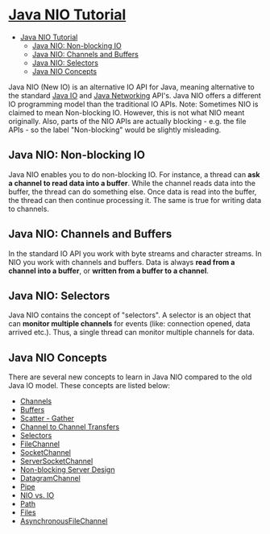 # [Java NIO Tutorial](http://tutorials.jenkov.com/java-nio/index.html)

- [Java NIO Tutorial](#java-nio-tutorial)
  - [Java NIO: Non-blocking IO](#java-nio-non-blocking-io)
  - [Java NIO: Channels and Buffers](#java-nio-channels-and-buffers)
  - [Java NIO: Selectors](#java-nio-selectors)
  - [Java NIO Concepts](#java-nio-concepts)

Java NIO (New IO) is an alternative IO API for Java, meaning alternative to the standard [Java IO](http://tutorials.jenkov.com/java-io/index.html) and [Java Networking](http://tutorials.jenkov.com/java-networking/index.html) API's. Java NIO offers a different IO programming model than the traditional IO APIs. Note: Sometimes NIO is claimed to mean Non-blocking IO. However, this is not what NIO meant originally. Also, parts of the NIO APIs are actually blocking - e.g. the file APIs - so the label "Non-blocking" would be slightly misleading.

## Java NIO: Non-blocking IO

Java NIO enables you to do non-blocking IO. For instance, a thread can **ask a channel to read data into a buffer**. While the channel reads data into the buffer, the thread can do something else. Once data is read into the buffer, the thread can then continue processing it. The same is true for writing data to channels.

## Java NIO: Channels and Buffers

In the standard IO API you work with byte streams and character streams. In NIO you work with channels and buffers. Data is always **read from a channel into a buffer**, or **written from a buffer to a channel**.

## Java NIO: Selectors

Java NIO contains the concept of "selectors". A selector is an object that can **monitor multiple channels** for events (like: connection opened, data arrived etc.). Thus, a single thread can monitor multiple channels for data.

## Java NIO Concepts

There are several new concepts to learn in Java NIO compared to the old Java IO model. These concepts are listed below:

- [Channels](http://tutorials.jenkov.com/java-nio/channels.html)
- [Buffers](http://tutorials.jenkov.com/java-nio/buffers.html)
- [Scatter - Gather](http://tutorials.jenkov.com/java-nio/scatter-gather.html)
- [Channel to Channel Transfers](http://tutorials.jenkov.com/java-nio/channel-to-channel-transfers.html)
- [Selectors](http://tutorials.jenkov.com/java-nio/selectors.html)
- [FileChannel](http://tutorials.jenkov.com/java-nio/file-channel.html)
- [SocketChannel](http://tutorials.jenkov.com/java-nio/socketchannel.html)
- [ServerSocketChannel](http://tutorials.jenkov.com/java-nio/server-socket-channel.html)
- [Non-blocking Server Design](http://tutorials.jenkov.com/java-nio/non-blocking-server.html)
- [DatagramChannel](http://tutorials.jenkov.com/java-nio/datagram-channel.html)
- [Pipe](http://tutorials.jenkov.com/java-nio/pipe.html)
- [NIO vs. IO](http://tutorials.jenkov.com/java-nio/nio-vs-io.html)
- [Path](http://tutorials.jenkov.com/java-nio/path.html)
- [Files](http://tutorials.jenkov.com/java-nio/files.html)
- [AsynchronousFileChannel](http://tutorials.jenkov.com/java-nio/asynchronousfilechannel.html)

